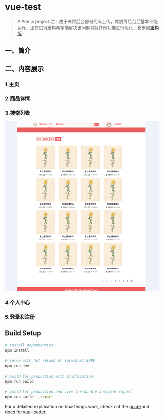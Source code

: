 # vue-test

> A Vue.js project
注：由于未将后台部分代码上传，故脱离后台后基本不能运行，正在进行重构希望能解决该问题并将其他功能进行优化，移步到[重构版](https://github.com/gandao/ErShou)
## 一、简介
## 二、内容展示
### 1.主页
[foryou]:https://github.com/gandao/ERSHOU_BASE/blob/master/resource/Image_desc/1.png
### 2.商品详情
[foryou]:https://github.com/gandao/ERSHOU_BASE/blob/master/resource/Image_desc/2.png
### 3.搜索列表
![baidu](https://github.com/gandao/ERSHOU_BASE/blob/master/resource/Image_desc/2.png "百度logo")
### 4.个人中心
[foryou]:https://github.com/gandao/ERSHOU_BASE/blob/master/resource/Image_desc/4.png
### 5.登录和注册
[foryou]:https://github.com/gandao/ERSHOU_BASE/blob/master/resource/Image_desc/2.png








## Build Setup

``` bash
# install dependencies
npm install

# serve with hot reload at localhost:8080
npm run dev

# build for production with minification
npm run build

# build for production and view the bundle analyzer report
npm run build --report
```

For a detailed explanation on how things work, check out the [guide](http://vuejs-templates.github.io/webpack/) and [docs for vue-loader](http://vuejs.github.io/vue-loader).

